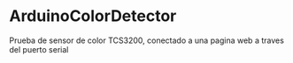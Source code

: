 # ArduinoColorDetector
Prueba de sensor de color TCS3200, conectado a una pagina web a traves del puerto serial
